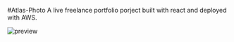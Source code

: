#Atlas-Photo
A live freelance portfolio porject built with react and deployed with AWS.

![preview]("./src/images/landing.png")
